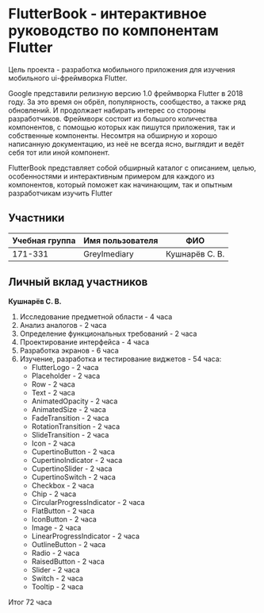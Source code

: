 # FlutterBook - интерактивное руководство по компонентам Flutter

Цель проекта - разработка мобильного приложения для изучения мобильного ui-фреймворка Flutter.

Google представили релизную версию 1.0 фреймворка Flutter в 2018 году. За это время он обрёл, популярность, сообщество, а также ряд обновлений. И продолжает набирать интерес со стороны разработчиков. Фреймворк состоит из большого количества компонентов, с помощью которых как пишутся приложения, так и собственные компоненты. Несомтря на обширную и хорошо написанную документацию, из неё не всегда ясно, выглядит и ведёт себя тот или иной компонент.

FlutterBook представляет собой обширный каталог с описанием, целью, особенностями и интерактивным примером для каждого из компонентов, который поможет как начинающим, так и опытным разработчикам изучить Flutter

## Участники

Учебная группа | Имя пользователя | ФИО
-------------- | ---------------- | -------------
171-331 | GreyImediary | Кушнарёв С. В.

## Личный вклад участников

**Кушнарёв С. В.**

1. Исследование предметной области - 4 часа
2. Анализ аналогов - 2 часа
3. Определение функциональных требований - 2 часа
4. Проектирование интерфейса - 4 часа
5. Разработка экранов - 6 часа
6. Изучение, разработка и тестирование виджетов - 54 часа:
   - FlutterLogo - 2 часа
   - Placeholder - 2 часа
   - Row - 2 часа
   - Text - 2 часа
   - AnimatedOpacity - 2 часа
   - AnimatedSize - 2 часа
   - FadeTransition - 2 часа
   - RotationTransition - 2 часа
   - SlideTransition - 2 часа
   - Icon - 2 часа
   - CupertinoButton - 2 часа
   - CupertinoIndicator - 2 часа
   - CupertinoSlider - 2 часа
   - CupertinoSwitch - 2 часа
   - Checkbox - 2 часа
   - Chip - 2 часа
   - CircularProgressIndicator - 2 часа
   - FlatButton - 2 часа
   - IconButton - 2 часа
   - Image - 2 часа
   - LinearProgressIndicator - 2 часа
   - OutlineButton - 2 часа
   - Radio - 2 часа
   - RaisedButton - 2 часа
   - Slider - 2 часа
   - Switch - 2 часа
   - Tooltip - 2 часа

Итог 72 часа
